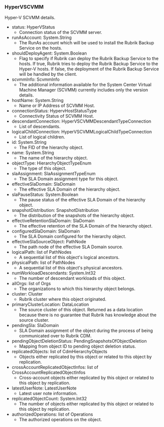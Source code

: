 ### HyperVSCVMM
Hyper-V SCVMM details.

- status: HyperVStatus
  - Connection status of the SCVMM server.
- runAsAccount: System.String
  - The RunAs account which will be used to install the Rubrik Backup Service on the hosts.
- shouldDeployAgent: System.Boolean
  - Flag to specify if Rubrik can deploy the Rubrik Backup Service to the hosts. If true, Rubrik tries to deploy the Rubrik Backup Service to the Hyper-V hosts. If false, the deployment of the Rubrik Backup Service will be handled by the client.
- scvmmInfo: ScvmmInfo
  - The additional information available for the System Center Virtual Machine Manager (SCVMM) currently includes only the version details.
- hostName: System.String
  - Name or IP Address of SCVMM Host.
- connectionStatus: HypervHostStatusType
  - Connectivity Status of SCVMM Host.
- descendantConnection: HyperVSCVMMDescendantTypeConnection
  - List of descendants.
- logicalChildConnection: HyperVSCVMMLogicalChildTypeConnection
  - List of logical children.
- id: System.String
  - The FID of the hierarchy object.
- name: System.String
  - The name of the hierarchy object.
- objectType: HierarchyObjectTypeEnum
  - The type of this object.
- slaAssignment: SlaAssignmentTypeEnum
  - The SLA Domain assignment type for this object.
- effectiveSlaDomain: SlaDomain
  - The effective SLA Domain of the hierarchy object.
- slaPauseStatus: System.Boolean
  - The pause status of the effective SLA Domain of the hierarchy object.
- snapshotDistribution: SnapshotDistribution
  - The distribution of the snapshots of the hierarchy object.
- effectiveRetentionSlaDomain: SlaDomain
  - The effective retention of the SLA Domain of the hierarchy object.
- configuredSlaDomain: SlaDomain
  - The SLA Domain configured for the hierarchy object.
- effectiveSlaSourceObject: PathNode
  - The path node of the effective SLA Domain source.
- logicalPath: list of PathNodes
  - A sequential list of this object's logical ancestors.
- physicalPath: list of PathNodes
  - A sequential list of this object's physical ancestors.
- numWorkloadDescendants: System.Int32
  - The number of descendant workloads of this object.
- allOrgs: list of Orgs
  - The organizations to which this hierarchy object belongs.
- cluster: Cluster
  - Rubrik cluster where this object originated.
- primaryClusterLocation: DataLocation
  - The source cluster of this object. Returned as a data location because there is no guarantee that Rubrik has knowledge about the source cluster.
- pendingSla: SlaDomain
  - SLA Domain assignment of the object during the process of being communicated over to Rubrik CDM.
- pendingObjectDeletionStatus: PendingSnapshotsOfObjectDeletion
  - Mapping from object ID to pending object deletion status.
- replicatedObjects: list of CdmHierarchyObjects
  - Objects either replicated by this object or related to this object by replication.
- crossAccountReplicatedObjectInfos: list of CrossAccountReplicatedObjectInfos
  - Cross-account objects either replicated by this object or related to this object by replication.
- latestUserNote: LatestUserNote
  - Latest user note information.
- replicatedObjectCount: System.Int32
  - The number of objects either replicated by this object or related to this object by replication.
- authorizedOperations: list of Operations
  - The authorized operations on the object.

